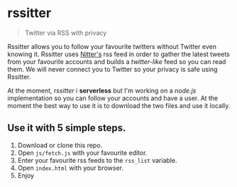 # rssitter
> Twitter via RSS with privacy

Rssitter allows you to follow your favourite twitters without Twitter even knowing it. Rssitter uses [Nitter's](nitter.net) rss feed in order to gather the latest tweets from your favourite accounts and builds a *twitter-like* feed so you can read them. We will never connect you to Twitter so your privacy is safe using Rssitter.

At the moment, *rssitter* i **serverless** but I'm working on a *node.js* implementation so you can follow your accounts and have a user. At the moment the best way to use it is to download the two files and use it locally.

## Use it with 5 simple steps.
1. Download or clone this repo.
2. Open `js/fetch.js` with your favourite editor.
3. Enter your favourite rss feeds to the `rss_list` variable.
4. Open `index.html` with your browser.
5. Enjoy
